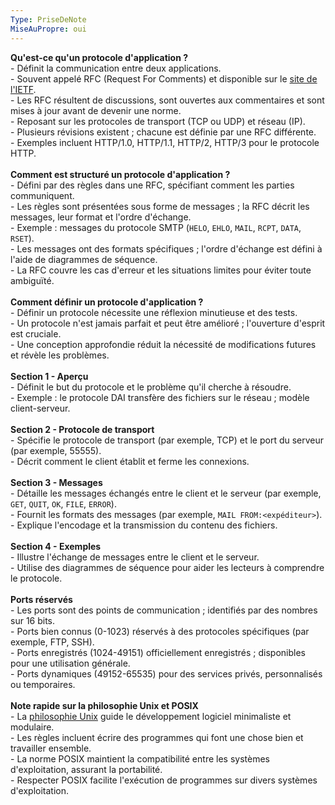 ```yaml
---
Type: PriseDeNote
MiseAuPropre: oui
---
```

**Qu'est-ce qu'un protocole d'application ?**<br> - Définit la communication entre deux applications.<br> - Souvent appelé RFC (Request For Comments) et disponible sur le [site de l'IETF](https://www.ietf.org/).<br> - Les RFC résultent de discussions, sont ouvertes aux commentaires et sont mises à jour avant de devenir une norme.<br> - Reposant sur les protocoles de transport (TCP ou UDP) et réseau (IP).<br> - Plusieurs révisions existent ; chacune est définie par une RFC différente.<br> - Exemples incluent HTTP/1.0, HTTP/1.1, HTTP/2, HTTP/3 pour le protocole HTTP.<br><br> **Comment est structuré un protocole d'application ?**<br> - Défini par des règles dans une RFC, spécifiant comment les parties communiquent.<br> - Les règles sont présentées sous forme de messages ; la RFC décrit les messages, leur format et l'ordre d'échange.<br> - Exemple : messages du protocole SMTP (`HELO`, `EHLO`, `MAIL`, `RCPT`, `DATA`, `RSET`).<br> - Les messages ont des formats spécifiques ; l'ordre d'échange est défini à l'aide de diagrammes de séquence.<br> - La RFC couvre les cas d'erreur et les situations limites pour éviter toute ambiguïté.<br><br> **Comment définir un protocole d'application ?**<br> - Définir un protocole nécessite une réflexion minutieuse et des tests.<br> - Un protocole n'est jamais parfait et peut être amélioré ; l'ouverture d'esprit est cruciale.<br> - Une conception approfondie réduit la nécessité de modifications futures et révèle les problèmes.<br><br> **Section 1 - Aperçu**<br> - Définit le but du protocole et le problème qu'il cherche à résoudre.<br> - Exemple : le protocole DAI transfère des fichiers sur le réseau ; modèle client-serveur.<br><br> **Section 2 - Protocole de transport**<br> - Spécifie le protocole de transport (par exemple, TCP) et le port du serveur (par exemple, 55555).<br> - Décrit comment le client établit et ferme les connexions.<br><br> **Section 3 - Messages**<br> - Détaille les messages échangés entre le client et le serveur (par exemple, `GET`, `QUIT`, `OK`, `FILE`, `ERROR`).<br> - Fournit les formats des messages (par exemple, `MAIL FROM:<expéditeur>`).<br> - Explique l'encodage et la transmission du contenu des fichiers.<br><br> **Section 4 - Exemples**<br> - Illustre l'échange de messages entre le client et le serveur.<br> - Utilise des diagrammes de séquence pour aider les lecteurs à comprendre le protocole.<br><br> **Ports réservés**<br> - Les ports sont des points de communication ; identifiés par des nombres sur 16 bits.<br> - Ports bien connus (0-1023) réservés à des protocoles spécifiques (par exemple, FTP, SSH).<br> - Ports enregistrés (1024-49151) officiellement enregistrés ; disponibles pour une utilisation générale.<br> - Ports dynamiques (49152-65535) pour des services privés, personnalisés ou temporaires.<br><br> **Note rapide sur la philosophie Unix et POSIX**<br> - La [philosophie Unix](https://en.wikipedia.org/wiki/Unix_philosophy) guide le développement logiciel minimaliste et modulaire.<br> - Les règles incluent écrire des programmes qui font une chose bien et travailler ensemble.<br> - La norme POSIX maintient la compatibilité entre les systèmes d'exploitation, assurant la portabilité.<br> - Respecter POSIX facilite l'exécution de programmes sur divers systèmes d'exploitation.